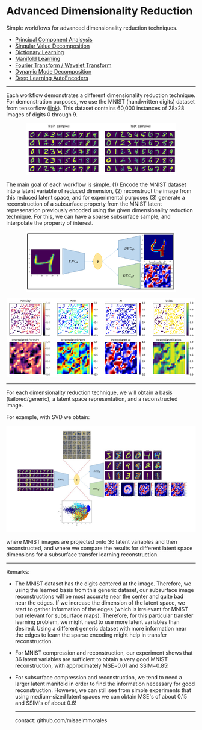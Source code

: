# Advanced Dimensionality Reduction
Simple workflows for advanced dimensionality reduction techniques. 
- [Principal Component Analsysis](https://github.com/misaelmmorales/Dimensionality-Reduction/blob/main/ADR_PCA.ipynb)
- [Singular Value Decomposition](https://github.com/misaelmmorales/Dimensionality-Reduction/blob/main/ADR_SVD.ipynb)
- [Dictionary Learning](https://github.com/misaelmmorales/Dimensionality-Reduction/blob/main/ADR_DictionaryLearning.ipynb)
- [Manifold Learning](https://github.com/misaelmmorales/Dimensionality-Reduction/blob/main/ADR_Manifold.ipynb)
- [Fourier Transform / Wavelet Transform](https://github.com/misaelmmorales/Dimensionality-Reduction/blob/main/ADR_DFT_DWT.ipynb)
- [Dynamic Mode Decomposition](https://github.com/misaelmmorales/Dimensionality-Reduction/blob/main/ADR_POD_DMD.ipynb)
- [Deep Learning AutoEncoders](https://github.com/misaelmmorales/Dimensionality-Reduction/blob/main/ADR_DeepLearn.ipynb)

***
Each workflow demonstrates a different dimensionality reduction technique. For demonstration purposes, we use the MNIST (handwritten digits) dataset from tensorflow ([link](https://www.tensorflow.org/api_docs/python/tf/keras/datasets/mnist)). This dataset contains 60,000 instances of 28x28 images of digits 0 through 9.
<p align="center">
  <img src="https://github.com/misaelmmorales/Dimensionality-Reduction/blob/main/images/MNIST_samples.png", width=400>
</p> 

The main goal of each workflow is simple. (1) Encode the MNIST dataset into a latent variable of reduced dimension, (2) reconstruct the image from this reduced latent space, and for experimental purposes (3) generate a reconstruction of a subsurface property from the MNIST latent represenation previously encoded using the given dimensionality reduction technique. For this, we can have a sparse subsurface sample, and interpolate the property of interest.
<p align="center">
  <img src="https://github.com/misaelmmorales/Dimensionality-Reduction/blob/main/images/enc_dec_diagram.png", width=400>
</p> 
<p align="center">
    <img src="https://github.com/misaelmmorales/Dimensionality-Reduction/blob/main/images/interp_subsurface_data.png", width=500>
</p>

***
For each dimensionality reduction technique, we will obtain a basis (tailored/generic), a latent space representation, and a reconstructed image. 

For example, with SVD we obtain:
<p align="center">
  <img src="https://github.com/misaelmmorales/Dimensionality-Reduction/blob/main/images/adr_complete.JPG">
</p> 
where MNIST images are projected onto 36 latent variables and then reconstructed, and where we compare the results for different latent space dimensions for a subsurface transfer learning reconstruction.

***
Remarks:
- The MNIST dataset has the digits centered at the image. Therefore, we using the learned basis from this generic dataset, our subsurface image reconstructions will be most accurate near the center and quite bad near the edges. If we increase the dimension of the latent space, we start to gather information of the edges (which is irrelevant for MNIST but relevant for subsurface maps). Therefore, for this particular transfer learning problem, we might need to use more latent variables than desired. Using a different generic dataset with more information near the edges to learn the sparse encoding might help in transfer reconstruction.
- For MNIST compression and reconstruction, our experiment shows that 36 latent variables are sufficient to obtain a very good MNIST reconstruction, with approximately MSE=0.01 and SSIM=0.85!
- For subsurface compression and reconstruction, we tend to need a larger latent manifold in order to find the information necessary for good reconstruction. However, we can still see from simple experiments that using medium-sized latent spaces we can obtain MSE's of about 0.15 and SSIM's of about 0.6!

  ***
  contact: github.com/misaelmmorales
